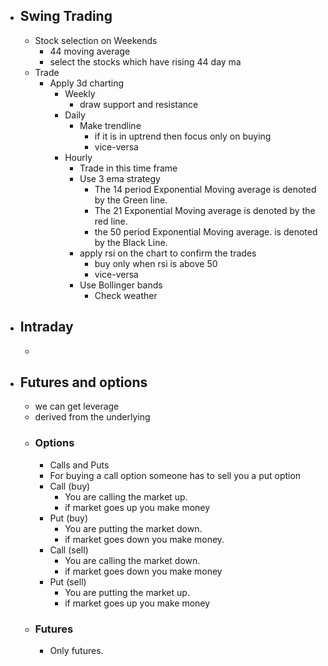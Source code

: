 - ## Swing Trading
	- Stock selection on Weekends
		- 44 moving average
		- select the stocks which have rising 44 day ma
	- Trade
		- Apply 3d charting
			- Weekly
				- draw support and resistance
			- Daily
				- Make trendline
					- if it is in uptrend then focus only on buying
					- vice-versa
			- Hourly
				- Trade in this time frame
				- Use 3 ema strategy
					- The 14 period Exponential Moving average is denoted by the Green line.
					- The 21 Exponential Moving average is denoted by the red line.
					- the 50 period Exponential Moving average. is denoted by the Black Line.
				- apply rsi on the chart to confirm the trades
					- buy only when rsi is above 50
					- vice-versa
				- Use Bollinger bands
					- Check weather
- ## Intraday
	-
- ## Futures and options
	- we can get leverage
	- derived from the underlying
	- ### Options
		- Calls and Puts
		- For buying a call option someone has to sell you a put option
		- Call (buy)
			- You are calling the market up.
			- if market goes up you make money
		- Put (buy)
			- You are putting the market down.
			- if market goes down you make money.
		- Call (sell)
			- You are calling the market down.
			- if market goes down you make money
		- Put (sell)
			- You are putting the market up.
			- if market goes up you make money
	- ### Futures
		- Only futures.